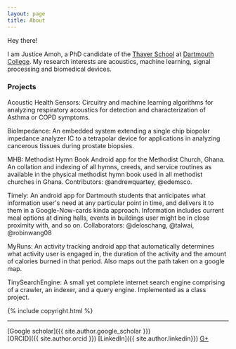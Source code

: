 ```yaml
---
layout: page
title: About
---
```


Hey there! 

I am Justice Amoh, a PhD candidate of the [Thayer School](http://thayer.dartmouth.edu/) at [Dartmouth College](http://dartmouth.edu/). My research interests are acoustics, machine learning, signal processing and biomedical devices. 


### Projects
Acoustic Health Sensors: Circuitry and machine learning algorithms for analyzing respiratory acoustics for detection and characterization of Asthma or COPD symptoms. 

BioImpedance: An embedded system extending a single chip  biopolar impedance analyzer IC to a tetrapolar device for applications in analyzing cancerous tissues during prostate biopsies.  

MHB: Methodist Hymn Book Android app for the Methodist Church, Ghana. An collation and indexing of all hymns, creeds, and service routines as available in the physical methodist hymn book used in all methodist churches in Ghana. Contributors: @andrewquartey, @edemsco.

Timely: An android app for Dartmouth students that anticipates what information user's need at any particular point in time, and delivers it to them in a Google-Now-cards kinda approach. Information includes current meal options at dining halls, events in buildings user might be in close proximity with, and so on. Collaborators: @deloschang, @talwai, @robinwang08

MyRuns: An activity tracking android app that automatically determines what activity user is engaged in, the duration of the activity and the amount of calories burned in that period. Also maps out the path taken on a google map.

TinySearchEngine: A small yet complete internet search engine comprising of a crawler, an indexer, and a query engine. Implemented as a class project.


{% include copyright.html %}

------
[Google scholar]({{ site.author.google_scholar }})  
[ORCID]({{ site.author.orcid }})
[LinkedIn]({{ site.author.linkedin}})
[G+](https://plus.google.com/+JusticeAmoh) 